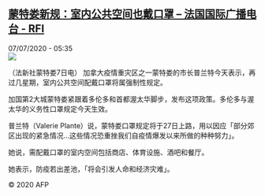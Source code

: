 <!--1594101273000-->
[蒙特娄新规：室内公共空间也戴口罩 – 法国国际广播电台 - RFI](http://www.rfi.fr//cn/contenu/20200707-%E8%92%99%E7%89%B9%E5%A8%84%E6%96%B0%E8%A7%84%E5%AE%A4%E5%86%85%E5%85%AC%E5%85%B1%E7%A9%BA%E9%97%B4%E4%B9%9F%E6%88%B4%E5%8F%A3%E7%BD%A9)
------

<div>07/07/2020 - 05:35</div><img src="https://s.rfi.fr/media/display/e81b78f8-c00b-11ea-97c4-005056a964fe/w:310/p:16x9/int0007b.200707113501.jpg"><div class="t-content__body u-clearfix"><div class="m-interstitial"></div><p>（法新社蒙特娄7日电）    加拿大疫情重灾区之一蒙特娄的市长普兰特今天表示，再过几星期，室内公共空间配戴口罩将属强制性规定。</p><p>    加国第2大城蒙特娄紧跟着多伦多和首都渥太华脚步，发布这项政策。多伦多与渥太华的义务性口罩规定今天生效。</p><p>    普兰特（Valerie Plante）说，蒙特娄口罩规定将于27日上路，用以因应「部分郊区出现的紧急情况…这些情况恐重挫我们自疫情爆发以来所做的种种努力」。</p><p>    她说，需配戴口罩的室内空间包括商店、体育设施、酒吧和餐厅。</p><p>    她表示，防疫若出差池，「将会引发人命和经济灾难」。</p><p class="t-copyright">© 2020 AFP</p>        </div>
